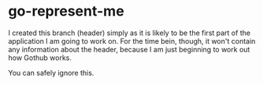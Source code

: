 # go-represent-me

I created this branch (header) simply as it is likely to be the first part of the application I am going to work on. For the time bein, though, it won't contain any information about the header, because I am just beginning to work out how Gothub works.

You can safely ignore this. 
